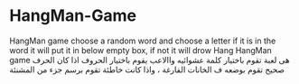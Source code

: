 # HangMan-Game
HangMan game choose a random word and choose a letter if it is in the word it will put it in below empty box, if not it will drow Hang
HangMan game 
 هى لعبة تقوم باختيار كلمة عشوائيه واالاعب يقوم باختيار الحروف اذا كان الحرف صحيح  تقوم بوضعه ف الخانات الفارغة ، واذا كانت خاطئة تقوم برسم جزء من المشنئة 

